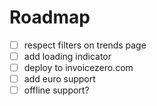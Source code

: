 # Roadmap
- [ ] respect filters on trends page
- [ ] add loading indicator
- [ ] deploy to invoicezero.com
- [ ] add euro support
- [ ] offline support?
